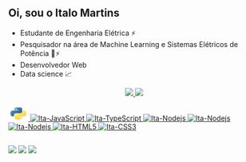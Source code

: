 ## Oi, sou o Italo Martins

* Estudante de Engenharia Elétrica ⚡
* Pesquisador na área de Machine Learning e Sistemas Elétricos de Potência 🤖⚡
* Desenvolvedor Web 
* Data science  📈

<div align="center">
  <a href="https://github.com/Italo-Martins">
  <img height="180em" src="https://github-readme-stats.vercel.app/api?username=Italo-Martins&show_icons=true&theme=dark&include_all_commits=true&count_private=true"/>
  <img height="180em" src="https://github-readme-stats.vercel.app/api/top-langs/?username=Italo-Martins&layout=compact&langs_count=7&theme=dark"/>
</div>
  <div style="display: inline_block"><br>
  <img alt="Ita-Python" height="30" width="40" src="https://raw.githubusercontent.com/devicons/devicon/master/icons/python/python-original.svg" style="max-width: 100%;">
  <img alt="Ita-JavaScript" height="30" width="40" src="https://cdn.jsdelivr.net/gh/devicons/devicon/icons/javascript/javascript-original.svg" style="max-width: 100%;">
  <img alt="Ita-TypeScript" height="30" width="40" src="https://cdn.jsdelivr.net/gh/devicons/devicon/icons/typescript/typescript-original.svg" style="max-width: 100%;">
  <img alt="Ita-Nodejs" height="30" width="40" src="https://cdn.jsdelivr.net/gh/devicons/devicon/icons/nodejs/nodejs-original.svg" style="max-width: 100%;">
  <img alt="Ita-Nodejs" height="30" width="40" src="https://cdn.jsdelivr.net/gh/devicons/devicon/icons/django/django-plain.svg" style="max-width: 100%;">
  <img alt="Ita-Nodejs" height="30" width="40" src="https://cdn.jsdelivr.net/gh/devicons/devicon/icons/docker/docker-original.svg" style="max-width: 100%;">
  <img alt="Ita-HTML5" height="30" width="40" src="https://cdn.jsdelivr.net/gh/devicons/devicon/icons/html5/html5-original.svg" style="max-width: 100%;">
  <img alt="Ita-CSS3" height="30" width="40" src="https://cdn.jsdelivr.net/gh/devicons/devicon/icons/css3/css3-original.svg" style="max-width: 100%;">

</div>

##

<div>
  <a href = "mailto:martinsitalo1@gmail.com"><img src="https://img.shields.io/badge/-Gmail-%23333?style=for-the-badge&logo=gmail&logoColor=white" target="_blank"></a>
  <a href="https://www.linkedin.com/in/italo-martins-cordeiro-a09a83221/" target="_blank"><img src="https://img.shields.io/badge/-LinkedIn-%230077B5?style=for-the-badge&logo=linkedin&logoColor=white" target="_blank"></a> 
  <a href="https://www.instagram.com/martins.italo/" target="_blank"><img src="https://img.shields.io/badge/-Instagram-%23E4405F?style=for-the-badge&logo=instagram&logoColor=white" target="_blank"></a>  
</div>

